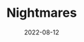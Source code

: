 ---
title: Nightmares
description: Below is a table of data for an exciting choose your own adventure book where you trying to wake up from a strange dream which keeps changing.
date: 2022-08-12
tags:
- dream
layout: layouts/game.njk
prompt: Below is a table of data for an exciting choose your own adventure book where you trying to wake up from a strange dream which keeps changing. Each page has some exciting and descriptive text and two or three choices which lead to another page. You win if you manage to wake up or lose if you are killed in the dream.
raw_output: "|1|Waking Up|You slowly open your eyes and sit up in bed, trying to remember the details of the strange dream you were just having. Suddenly, you realize that you\\'re still dreaming! You see the bedroom door slowly swing open and realize you have to choose: do you hide under the covers or face the intruder?|Hide Under the Covers|2|Face the Intruder|3|^|2|Hiding Under the Covers|You quickly pull the covers up over your head, heart pounding as you hear footsteps coming closer to the bed. Suddenly, the intruder grabs you and pulls you out from under the covers! You\\'re face-to-face with a terrifying monster that\\'s about to kill you! What do you do?|Scream for Help|4|Try to Fight Back|5|^|3|Facing the Intruder|You get out of bed and face the intruder, heart pounding in your chest. You see a figure in the darkness, but you can\\'t make out what it is. Suddenly, the figure speaks and you realize it\\'s just your mom coming to check on you! You\\'re relieved but also a little embarrassed. What do you do?|Apologize for Screaming|6|Pretend to be Asleep|7|^|4|Screaming for Help|You open your mouth to scream, but nothing comes out! You\\'re paralyzed with fear as the monster comes closer and closer. Suddenly, it grabs you and starts to eat you alive! You\\'re being eaten alive by a monster! What do you do?|Try to Fight Back|5|^|5|Fighting Back|You try to fight back, but the monster is too strong! It grabs you and starts to eat you alive! You\\'re being eaten alive by a monster! You lose.|^|6|Apologizing for Screaming|You apologize for screaming, but your mom is just happy to see that you\\'re okay. She tells you to go back to bed and leaves the room. You\\'re safe but still a little shaken. What do you do?|Go Back to Sleep|8|Try to Wake Up Again|9|^|7|Pretending to be Asleep|You close your eyes and pretend to be asleep. Your mom comes over and kisses you on the forehead, then leaves the room. You\\'re safe but still a little shaken. What do you do?|Go Back to Sleep|8|Try to Wake Up Again|9|^|8|Going Back to Sleep|You close your eyes and try to fall back asleep, but you can\\'t shake the feeling that something is watching you. You hear a noise coming from the closet. What do you do?|Investigate the Noise|10|Try to Wake Up Again|9|^|9|Trying to Wake Up Again|You try to wake up, but it\\'s like you\\'re stuck in this dream. You start to feel panicky. What do you do?|Try to Calm Down|11|^|10|Investigating the Noise from the Closet|The noise is getting louder and more insistent. You\\'re scared but also curious. What do you do?|Open the Closet Door|12|^|11|Trying to Calm Down|You take a few deep breaths and try to relax. Suddenly, you feel yourself falling and you realize you\\'re falling asleep! You\\'re falling asleep in your dream! What do you do?|Try to Wake Up Again|13|^|12|Opening the Closet Door|You slowly walk to the closet and open the door. Inside, you see a dark figure standing in the corner. It\\'s the monster from your dream! It\\'s coming for you! What do you do?|Run Away|14|^|13|Trying to Wake Up Again|You try to wake up, but it\\'s like you\\'re stuck in this dream. You start to feel panicky. What do you do?|Try to Calm Down|15|^|14|Running Away from the Monster|You turn and run towards the door, but the monster is faster than you. It catches up to you and starts to eat you alive! You\\'re being eaten alive by a monster! What do you do?|Try to Fight Back|16|^|15|Trying to Calm Down in Your Dream|You take a few deep breaths and try to relax. Suddenly, you feel yourself falling and you realize you\\'re falling asleep! You\\'re falling asleep in your dream! What do you do?|Try to Wake Up Again|17|^|16|Trying to Fight Back Against the Monster|You try to fight back, but the monster is too strong! It grabs you and starts to eat you alive! You\\'re being eaten alive by a monster. You lose.|^|17|Trying to Wake Up Again in Your Dream|You try to wake up, but it\\'s like you\\'re stuck in this dream. You start to feel panicky. What do you do?|Try to Calm Down|18|^|18|Trying to Calm Down Again in Your Dream|You take a few deep breaths and try to relax. Suddenly, you feel yourself falling and you realize you\\'re falling asleep! You\\'re falling asleep in your dream! What do you do?|Try to Wake Up Again|19|^|19|Trying to Wake Up Again in Your Dream|You try to wake up, but it\\'s like you\\'re stuck in this dream. You start to feel panicky. What do you do?|Try to Calm Down|20|^|20|Trying to Calm Down for the Final Time in Your Dream|You take a few deep breaths and try to relax. Suddenly, you feel yourself falling and you realize you\\'re falling asleep! You\\'re falling asleep in your dream! What do you do?|Try to Wake Up Again|21|^|21|One Final Attempt to Wake Up in Your Dream|You try to wake up, but it\\'s like you\\'re stuck in this dream. You start to feel panicky. What do you do?|Panic|22|^|22|The End|You can\\'t wake up from this dream. You\\'re stuck in it forever. You lose.|"
---